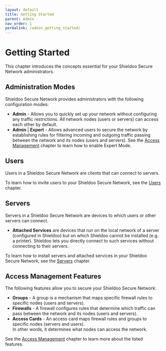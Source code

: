 ```yaml
---
layout: default
title: Getting Started
parent: Admin
nav_order: 1
permalink: /admin_getting_started/
---
```


# Getting Started
This chapter introduces the concepts essential for your Shieldoo Secure Network administrators.

## Administration Modes
Shieldoo Secure Network provides administrators with the following configuration modes:
- __Admin__ - Allows you to quickly set up your network without configuring any traffic restrictions. All network nodes (users or servers) can access each other by default.
- __Admin__ \| __Expert__ - Allows advanced users to secure the network by establishing rules for filtering incoming and outgoing traffic passing between the network and its nodes (users and servers). See the [Access Management](/access_management/) chapter to learn how to enable Expert Mode.

## Users
Users in a Shieldoo Secure Network are clients that can connect to servers.

To learn how to invite users to your Shieldoo Secure Network, see the [Users](/users/) chapter.

## Servers
Servers in a Shieldoo Secure Network are devices to which users or other servers can connect.

- __Attached Services__ are devices that run on the local network of a server (configured in Shieldoo) but on which Shieldoo cannot be installed (e.g. a printer). Shieldoo lets you directly connect to such services without connecting to their servers.

To learn how to install servers and attached services in your Shieldoo Secure Network, see the [Servers](/servers/) chapter.

## Access Management Features
The following features allow you to secure your Shieldoo Secure Network:
- __Groups__ - A group is a mechanism that maps specific firewall rules to specific nodes (users and servers).
- __Firewalls__ - A firewall configures rules that determine which traffic can pass between the network and its nodes (users and servers). 
- __Access Cards__ - An access card maps firewall rules and groups to specific nodes (servers and users).  
In other words, it determines what nodes can access the network.

See the [Access Management](/access_management/) chapter to learn more about the listed features.